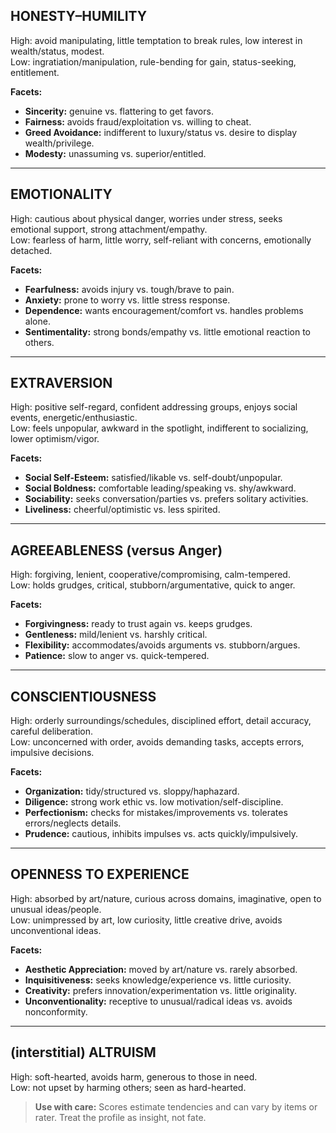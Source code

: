 ## HONESTY–HUMILITY

High: avoid manipulating, little temptation to break rules, low interest in
wealth/status, modest.  
Low: ingratiation/manipulation, rule-bending for gain, status-seeking,
entitlement.

**Facets:**

- **Sincerity:** genuine vs. flattering to get favors.
- **Fairness:** avoids fraud/exploitation vs. willing to cheat.
- **Greed Avoidance:** indifferent to luxury/status vs. desire to display
  wealth/privilege.
- **Modesty:** unassuming vs. superior/entitled.

---

## EMOTIONALITY

High: cautious about physical danger, worries under stress, seeks emotional
support, strong attachment/empathy.  
Low: fearless of harm, little worry, self-reliant with concerns, emotionally
detached.

**Facets:**

- **Fearfulness:** avoids injury vs. tough/brave to pain.
- **Anxiety:** prone to worry vs. little stress response.
- **Dependence:** wants encouragement/comfort vs. handles problems alone.
- **Sentimentality:** strong bonds/empathy vs. little emotional reaction to
  others.

---

## EXTRAVERSION

High: positive self-regard, confident addressing groups, enjoys social events,
energetic/enthusiastic.  
Low: feels unpopular, awkward in the spotlight, indifferent to socializing,
lower optimism/vigor.

**Facets:**

- **Social Self-Esteem:** satisfied/likable vs. self-doubt/unpopular.
- **Social Boldness:** comfortable leading/speaking vs. shy/awkward.
- **Sociability:** seeks conversation/parties vs. prefers solitary activities.
- **Liveliness:** cheerful/optimistic vs. less spirited.

---

## AGREEABLENESS (versus Anger)

High: forgiving, lenient, cooperative/compromising, calm-tempered.  
Low: holds grudges, critical, stubborn/argumentative, quick to anger.

**Facets:**

- **Forgivingness:** ready to trust again vs. keeps grudges.
- **Gentleness:** mild/lenient vs. harshly critical.
- **Flexibility:** accommodates/avoids arguments vs. stubborn/argues.
- **Patience:** slow to anger vs. quick-tempered.

---

## CONSCIENTIOUSNESS

High: orderly surroundings/schedules, disciplined effort, detail accuracy,
careful deliberation.  
Low: unconcerned with order, avoids demanding tasks, accepts errors, impulsive
decisions.

**Facets:**

- **Organization:** tidy/structured vs. sloppy/haphazard.
- **Diligence:** strong work ethic vs. low motivation/self-discipline.
- **Perfectionism:** checks for mistakes/improvements vs. tolerates
  errors/neglects details.
- **Prudence:** cautious, inhibits impulses vs. acts quickly/impulsively.

---

## OPENNESS TO EXPERIENCE

High: absorbed by art/nature, curious across domains, imaginative, open to
unusual ideas/people.  
Low: unimpressed by art, low curiosity, little creative drive, avoids
unconventional ideas.

**Facets:**

- **Aesthetic Appreciation:** moved by art/nature vs. rarely absorbed.
- **Inquisitiveness:** seeks knowledge/experience vs. little curiosity.
- **Creativity:** prefers innovation/experimentation vs. little originality.
- **Unconventionality:** receptive to unusual/radical ideas vs. avoids
  nonconformity.

---

## (interstitial) ALTRUISM

High: soft-hearted, avoids harm, generous to those in need.  
Low: not upset by harming others; seen as hard-hearted.

> **Use with care:** Scores estimate tendencies and can vary by items or rater.
> Treat the profile as insight, not fate.

